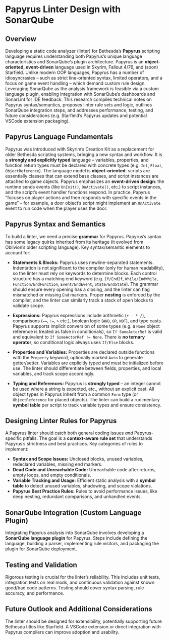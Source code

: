 # Papyrus Linter Design with SonarQube

## Overview

Developing a static code analyzer (linter) for Bethesda’s **Papyrus** scripting language requires understanding both Papyrus’s unique language characteristics and SonarQube’s plugin architecture. Papyrus is an **object-oriented, event-driven** language used in Skyrim, Fallout 4/76, and (soon) Starfield. Unlike modern OOP languages, Papyrus has a number of idiosyncrasies – such as strict line-oriented syntax, limited operators, and a focus on game event handling – which demand custom rule design. Leveraging SonarQube as the analysis framework is feasible via a custom language plugin, enabling integration with SonarQube’s dashboards and SonarLint for IDE feedback. This research compiles technical notes on Papyrus syntax/semantics, proposes linter rule sets and logic, outlines SonarQube integration steps, and addresses performance, testing, and future considerations (e.g. Starfield’s Papyrus updates and potential VSCode extension packaging).

## Papyrus Language Fundamentals

Papyrus was introduced with Skyrim’s Creation Kit as a replacement for older Bethesda scripting systems, bringing a new syntax and workflow. It is a **strongly and explicitly typed** language – variables, properties, and function return types must be declared with concrete types (e.g. `Int`, `Float`, `ObjectReference`). The language model is **object-oriented**: scripts are essentially classes that can extend base classes, and script instances are attached to game objects. Papyrus emphasizes an **event-driven design**: the runtime sends events (like `OnInit()`, `OnActivate()`, etc.) to script instances, and the script’s event handler functions respond. In practice, Papyrus “focuses on player actions and then responds with specific events in the game” – for example, a door object’s script might implement an `OnActivate` event to run code when the player uses the door.

## Papyrus Syntax and Semantics

To build a linter, we need a precise **grammar** for Papyrus. Papyrus’s syntax has some legacy quirks inherited from its heritage (it evolved from Oblivion’s older scripting language). Key syntax/semantic elements to account for:

* **Statements & Blocks:** Papyrus uses newline-separated statements. Indentation is not significant to the compiler (only for human readability), so the linter must rely on keywords to determine blocks. Each control structure has a matching end keyword (e.g. `If/EndIf`, `While/EndWhile`, `Function/EndFunction`, `Event/EndEvent`, `State/EndState`). The grammar should ensure every opening has a closing, and the linter can flag mismatched or missing `End` markers. Proper **nesting** is enforced by the compiler, and the linter can similarly track a stack of open blocks to validate scope.

* **Expressions:** Papyrus expressions include arithmetic (`+ - * /`), comparisons (`==`, `!=`, `>` etc.), boolean logic (`AND`, `OR`, `NOT`), and type casts. Papyrus supports implicit conversion of some types (e.g. a `None` object reference is treated as false in conditionals), so `If SomeActorRef` is valid and equivalent to `If SomeActorRef != None`. There is **no ternary operator**, so conditional logic always uses `If/Else` blocks.

* **Properties and Variables:** Properties are declared outside functions with the `Property` keyword, optionally marked `Auto` to generate getter/setter. Variables are explicitly typed and must be initialized before use. The linter should differentiate between fields, properties, and local variables, and track scope accordingly.

* **Typing and References:** Papyrus is **strongly typed** – an integer cannot be used where a string is expected, etc., without an explicit cast. All object types in Papyrus inherit from a common `Form` type (or `ObjectReference` for placed objects). The linter can build a rudimentary **symbol table** per script to track variable types and ensure consistency.

## Designing Linter Rules for Papyrus

A Papyrus linter should catch both general coding issues *and* Papyrus-specific pitfalls. The goal is a **context-aware rule set** that understands Papyrus’s strictness and best practices. Key categories of rules to implement:

* **Syntax and Scope Issues:** Unclosed blocks, unused variables, redeclared variables, missing end markers.
* **Dead Code and Unreachable Code:** Unreachable code after returns, empty loops, and empty conditionals.
* **Variable Tracking and Usage:** Efficient static analysis with a **symbol table** to detect unused variables, shadowing, and scope violations.
* **Papyrus Best Practice Rules:** Rules to avoid performance issues, like deep nesting, redundant comparisons, and unhandled events.

## SonarQube Integration (Custom Language Plugin)

Integrating Papyrus analysis into SonarQube involves developing a **SonarQube language plugin** for Papyrus. Steps include defining the language, building a parser, implementing rule visitors, and packaging the plugin for SonarQube deployment.

## Testing and Validation

Rigorous testing is crucial for the linter’s reliability. This includes unit tests, integration tests on real mods, and continuous validation against known good/bad code patterns. Testing should cover syntax parsing, rule accuracy, and performance.

## Future Outlook and Additional Considerations

The linter should be designed for extensibility, potentially supporting future Bethesda titles like Starfield. A VSCode extension or direct integration with Papyrus compilers can improve adoption and usability.
